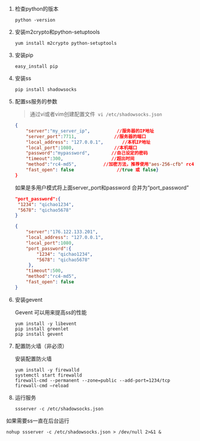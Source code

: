 1. 检查python的版本

   ```shell
   python -version
   ```

2. 安装m2crypto和python-setuptools

   ```shell
   yum install m2crypto python-setuptools
   ```

3. 安装pip

   ```shell
   easy_install pip
   ```

4. 安装ss

   ```shell
   pip install shadowsocks
   ```

5. 配置ss服务的参数

   > 通过vi或者vim创建配置文件` vi /etc/shadowsocks.json`

   ```json
   {                                  
       "server":"my_server_ip",          //服务器的IP地址
       "server_port":7711,              //服务器的端口
       "local_address": "127.0.0.1",       //本机IP地址
       "local_port":1080,               //本机端口
       "password":"mypassword",        //自己设定的密码
       "timeout":300,                  //超出时间
       "method":"rc4-md5",          //加密方法，推荐使用"aes-256-cfb" rc4-md5比前面的速度更快
       "fast_open": false                //true 或 false}
   }
   ```

   如果是多用户模式将上面server_port和password 合并为“port_password”

   ```json
   "port_password":{
   	"1234": "qichao1234",
   	"5678": "qichao5678"
   }
   ```

   ```json
   {                                  
       "server":"176.122.133.201",                      
       "local_address": "127.0.0.1",     
       "local_port":1080,
       "port_password":{
           "1234": "qichao1234",
           "5678": "qichao5678"
        },
       "timeout":500,
       "method":"rc4-md5",
       "fast_open": false
   }
   ```

   

6. 安装gevent

   Gevent 可以用来提高ss的性能

   ```shell
   yum install -y libevent
   pip install greenlet
   pip install gevent
   ```

7. 配置防火墙（非必须）

   安装配置防火墙

   ```
   yum install -y firewalld
   systemctl start firewalld
   firewall-cmd --permanent --zone=public --add-port=1234/tcp
   firewall-cmd –reload
   ```

   

8. 运行服务

   ```shell
   ssserver -c /etc/shadowsocks.json
   ```

如果需要ss一直在后台运行

```shell
nohup ssserver -c /etc/shadowsocks.json > /dev/null 2>&1 &
```
